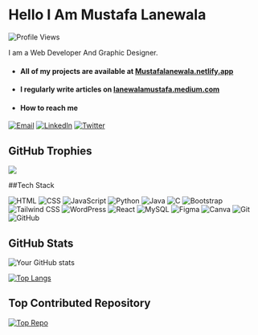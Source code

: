# Hello I Am Mustafa Lanewala

![Profile Views](https://komarev.com/ghpvc/?username=Mustafalanewala&color=blue&style=flat-square)

I am a Web Developer And Graphic Designer.

- #### All of my projects are available at [Mustafalanewala.netlify.app](Mustafalanewala.netlify.app)

- #### I regularly write articles on [lanewalamustafa.medium.com](lanewalamustafa.medium.com)

- #### How to reach me

[![Email](https://img.shields.io/badge/Email-Your_Email-blue?style=flat-square&logo=gmail&logoColor=white&color=2c3e50&labelColor=2c3e50)](mailto:your_email@example.com)
[![LinkedIn](https://img.shields.io/badge/LinkedIn-Connect-blue?style=flat-square&logo=linkedin&logoColor=white&color=2c3e50&labelColor=2c3e50)](link_to_linkedin_profile)
[![Twitter](https://img.shields.io/badge/Twitter-Follow-blue?style=flat-square&logo=twitter&logoColor=white&color=2c3e50&labelColor=2c3e50)](link_to_twitter_profile)

## GitHub Trophies
![](https://github-profile-trophy.vercel.app/?username=Mustafalanewala&theme=tokyonight&no-frame=false&no-bg=false&margin-w=4)

##Tech Stack

![HTML](https://img.shields.io/badge/HTML-#00ffd2?style=flat-square&logo=html5&logoColor=#00ffd2&color=0a0047&labelColor=lightgrey)
![CSS](https://img.shields.io/badge/CSS-#00ffd2?style=flat-square&logo=css3&logoColor=#00ffd2&color=0a0047&labelColor=lightgrey)
![JavaScript](https://img.shields.io/badge/JavaScript-#00ffd2?style=flat-square&logo=javascript&logoColor=#00ffd2&color=0a0047&labelColor=lightgrey)
![Python](https://img.shields.io/badge/Python-#00ffd2?style=flat-square&logo=python&logoColor=#00ffd2&color=0a0047&labelColor=lightgrey)
![Java](https://img.shields.io/badge/Java-#00ffd2?style=flat-square&logo=java&logoColor=#00ffd2&color=0a0047&labelColor=lightgrey)
![C](https://img.shields.io/badge/C-#00ffd2?style=flat-square&logo=c&logoColor=#00ffd2&color=0a0047&labelColor=lightgrey)
![Bootstrap](https://img.shields.io/badge/Bootstrap-#00ffd2?style=flat-square&logo=bootstrap&logoColor=#00ffd2&color=0a0047&labelColor=lightgrey)
![Tailwind CSS](https://img.shields.io/badge/Tailwind_CSS-#00ffd2?style=flat-square&logo=tailwind-css&logoColor=#00ffd2&color=0a0047&labelColor=lightgrey)
![WordPress](https://img.shields.io/badge/WordPress-#00ffd2?style=flat-square&logo=wordpress&logoColor=#00ffd2&color=0a0047&labelColor=lightgrey)
![React](https://img.shields.io/badge/React-#00ffd2?style=flat-square&logo=react&logoColor=#00ffd2&color=0a0047&labelColor=lightgrey)
![MySQL](https://img.shields.io/badge/MySQL-#00ffd2?style=flat-square&logo=mysql&logoColor=#00ffd2&color=0a0047&labelColor=lightgrey)
![Figma](https://img.shields.io/badge/Figma-#00ffd2?style=flat-square&logo=figma&logoColor=#00ffd2&color=0a0047&labelColor=lightgrey)
![Canva](https://img.shields.io/badge/Canva-#00ffd2?style=flat-square&logo=canva&logoColor=#00ffd2&color=0a0047&labelColor=lightgrey)
![Git](https://img.shields.io/badge/Git-#00ffd2?style=flat-square&logo=git&logoColor=#00ffd2&color=0a0047&labelColor=lightgrey)
![GitHub](https://img.shields.io/badge/GitHub-#00ffd2?style=flat-square&logo=github&logoColor=#00ffd2&color=0a0047&labelColor=lightgrey)



## GitHub Stats

![Your GitHub stats](https://github-readme-stats.vercel.app/api?username=Mustafalanewala&show_icons=true&theme=tokyonight)

[![Top Langs](https://github-readme-stats.vercel.app/api/top-langs/?username=Mustafalanewala&layout=compact&theme=tokyonight)](https://github.com/anuraghazra/github-readme-stats)

## Top Contributed Repository

[![Top Repo](https://github-readme-stats.vercel.app/api/pin/?username=Mustafalanewala&repo=Your_Repo_Name&theme=tokyonight)](link_to_your_repo)
